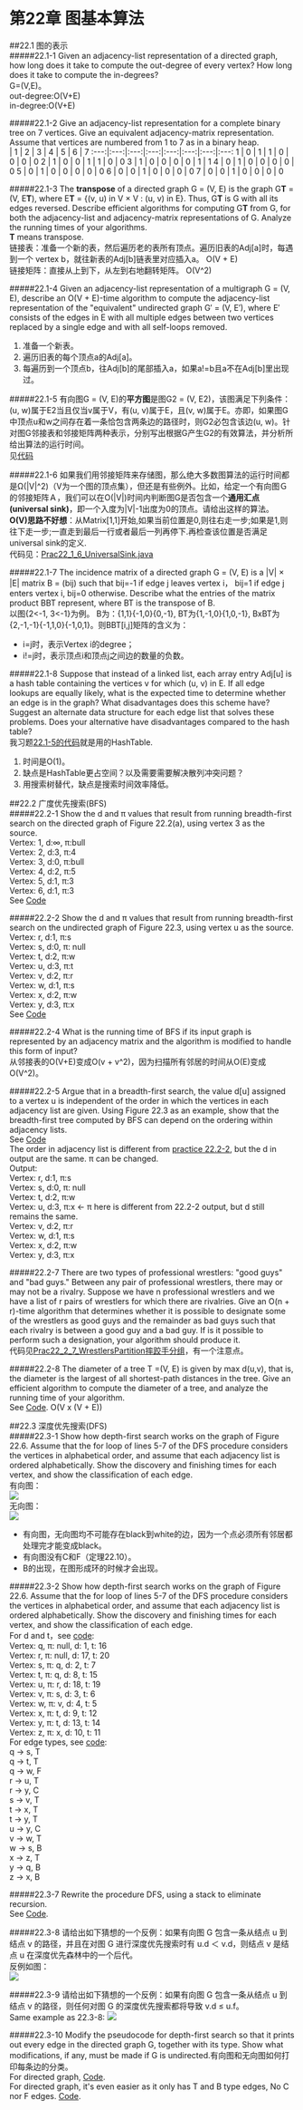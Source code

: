 第22章 图基本算法
=
##22.1 图的表示  
#####22.1-1 Given an adjacency-list representation of a directed graph, how long does it take to compute the out-degree of every vertex? How long does it take to compute the in-degrees?  
G=(V,E)。  
out-degree:O(V+E)  
in-degree:O(V+E)  

#####22.1-2 Give an adjacency-list representation for a complete binary tree on 7 vertices. Give an equivalent adjacency-matrix representation. Assume that vertices are numbered from 1 to 7 as in a binary heap.  
 | 1 | 2 | 3 | 4 | 5 | 6 | 7
:---:|:---:|:---:|:---:|:---:|:---:|:---:|:---:
1 | 0 | 1 | 1 | 0 | 0 | 0 | 0
2 | 1 | 0 | 0 | 1 | 1 | 0 | 0
3 | 1 | 0 | 0 | 0 | 0 | 1 | 1
4 | 0 | 1 | 0 | 0 | 0 | 0 | 0 
5 | 0 | 1 | 0 | 0 | 0 | 0 | 0
6 | 0 | 0 | 1 | 0 | 0 | 0 | 0
7 | 0 | 0 | 1 | 0 | 0 | 0 | 0

#####22.1-3 The **transpose** of a directed graph G = (V, E) is the graph G**T** = (V, E**T**), where E**T** = {(v, u) in V × V : (u, v) in E}. Thus, G**T** is G with all its edges reversed. Describe efficient algorithms for computing G**T** from G, for both the adjacency-list and adjacency-matrix representations of G. Analyze the running times of your algorithms.  
**T** means transpose.  
链接表：准备一个新的表，然后遍历老的表所有顶点。遍历旧表的Adj[a]时，每遇到一个 vertex b，就往新表的Adj[b]链表里对应插入a。 O(V + E)  
链接矩阵：直接从上到下，从左到右地翻转矩阵。 O(V^2)  

#####22.1-4 Given an adjacency-list representation of a multigraph G = (V, E), describe an O(V + E)-time algorithm to compute the adjacency-list representation of the "equivalent" undirected graph G′ = (V, E′), where E′ consists of the edges in E with all multiple edges between two vertices replaced by a single edge and with all self-loops removed.  
1. 准备一个新表。  
2. 遍历旧表的每个顶点a的Adj[a]。  
3. 每遍历到一个顶点b，往Adj[b]的尾部插入a，如果a!=b且a不在Adj[b]里出现过。  

#####22.1-5 有向图G = (V, E)的**平方图**是图G2 = (V, E2)，该图满足下列条件：(u, w)属于E2当且仅当v属于V，有(u, v)属于E，且(v, w)属于E。亦即，如果图G中顶点u和w之间存在着一条恰包含两条边的路径时，则G2必包含该边(u, w)。针对图G邻接表和邻接矩阵两种表示，分别写出根据G产生G2的有效算法，并分析所给出算法的运行时间。  
见[代码](https://github.com/zhuxiuwei/CLRS/blob/master/src/chap22_ElementaryGraphAlgo/Prac22_1_5_SquareGraph.java)  

#####22.1-6 如果我们用邻接矩阵来存储图，那么绝大多数图算法的运行时间都是Ω(|V|^2)（V为一个图的顶点集），但还是有些例外。比如，给定一个有向图Ｇ的邻接矩阵Ａ，我们可以在Ο(|V|)时间内判断图G是否包含一个**通用汇点(universal sink)**，即一个入度为|V|-1出度为0的顶点。请给出这样的算法。  
**O(V)思路不好想**：从Matrix[1,1]开始,如果当前位置是0,则往右走一步;如果是1,则往下走一步;一直走到最后一行或者最后一列再停下.再检查该位置是否满足universal sink的定义.  
代码见：[Prac22_1_6_UniversalSink.java](https://github.com/zhuxiuwei/CLRS/blob/master/src/chap22_ElementaryGraphAlgo/Prac22_1_6_UniversalSink.java)  

#####22.1-7 The incidence matrix of a directed graph G = (V, E) is a |V| × |E| matrix B = (bij) such that bij=-1 if edge j leaves vertex i， bij=1 if edge j enters vertex i, bij=0 otherwise. Describe what the entries of the matrix product BBT represent, where BT is the transpose of B.  
以图{2<-1, 3<-1}为例。 B为：{1,1}{-1,0}{0,-1}, BT为{1,-1,0}{1,0,-1}, BxBT为{2,-1,-1}{-1,1,0}{-1,0,1}。则BBT[i,j]矩阵的含义为：  
* i=j时，表示Vertex i的degree；  
* i!=j时，表示顶点i和顶点j之间边的数量的负数。  

#####22.1-8 Suppose that instead of a linked list, each array entry Adj[u] is a hash table containing the vertices v for which (u, v) in E. If all edge lookups are equally likely, what is the expected time to determine whether an edge is in the graph? What disadvantages does this scheme have? Suggest an alternate data structure for each edge list that solves these problems. Does your alternative have disadvantages compared to the hash table?  
我习题[22.1-5的代码](https://github.com/zhuxiuwei/CLRS/blob/master/src/chap22_ElementaryGraphAlgo/Prac22_1_5_SquareGraph.java#L43)就是用的HashTable.  
1. 时间是O(1)。  
2. 缺点是HashTable更占空间？以及需要需要解决散列冲突问题？  
3. 用搜索树替代，缺点是搜索时间效率降低。  

##22.2  广度优先搜索(BFS)  
#####22.2-1 Show the d and π values that result from running breadth-first search on the directed graph of Figure 22.2(a), using vertex 3 as the source.  
Vertex: 1, d:∞, π:bull  
Vertex: 2, d:3, π:4  
Vertex: 3, d:0, π:bull  
Vertex: 4, d:2, π:5  
Vertex: 5, d:1, π:3  
Vertex: 6, d:1, π:3  
See [Code](https://github.com/zhuxiuwei/CLRS/blob/master/src/chap22_ElementaryGraphAlgo/BFS.java#L20)  

#####22.2-2 Show the d and π values that result from running breadth-first search on the undirected graph of Figure 22.3, using vertex u as the source.  
Vertex: r, d:1, π:s  
Vertex: s, d:0, π: null  
Vertex: t, d:2, π:w  
Vertex: u, d:3, π:t  
Vertex: v, d:2, π:r  
Vertex: w, d:1, π:s  
Vertex: x, d:2, π:w  
Vertex: y, d:3, π:x  
See [Code](https://github.com/zhuxiuwei/CLRS/blob/master/src/chap22_ElementaryGraphAlgo/BFS.java#L40)  

#####22.2-4 What is the running time of BFS if its input graph is represented by an adjacency matrix and the algorithm is modified to handle this form of input?  
从邻接表的O(V+E)变成O(v + v^2)，因为扫描所有邻居的时间从O(E)变成O(V^2)。  

#####22.2-5 Argue that in a breadth-first search, the value d[u] assigned to a vertex u is independent of the order in which the vertices in each adjacency list are given. Using Figure 22.3 as an example, show that the breadth-first tree computed by BFS can depend on the ordering within adjacency lists.  
See [Code](https://github.com/zhuxiuwei/CLRS/blob/master/src/chap22_ElementaryGraphAlgo/BFS.java#L62)  
The order in adjacency list is different from [practice 22.2-2](https://github.com/zhuxiuwei/CLRS/blob/master/src/chap22_ElementaryGraphAlgo/BFS.java#L39), but the d in output are the same. π can be changed.  
Output:  
Vertex: r, d:1, π:s  
Vertex: s, d:0, π: null  
Vertex: t, d:2, π:w  
Vertex: u, d:3, π:x <- π here is different from 22.2-2 output, but d still remains the same.  
Vertex: v, d:2, π:r  
Vertex: w, d:1, π:s  
Vertex: x, d:2, π:w  
Vertex: y, d:3, π:x  

#####22.2-7 There are two types of professional wrestlers: "good guys" and "bad guys." Between any pair of professional wrestlers, there may or may not be a rivalry. Suppose we have n professional wrestlers and we have a list of r pairs of wrestlers for which there are rivalries. Give an O(n + r)-time algorithm that determines whether it is possible to designate some of the wrestlers as good guys and the remainder as bad guys such that each rivalry is between a good guy and a bad guy. If is it possible to perform such a designation, your algorithm should produce it.  
代码见[Prac22_2_7_WrestlersPartition摔跤手分组](https://github.com/zhuxiuwei/CLRS/blob/master/src/chap22_ElementaryGraphAlgo/Prac22_2_7_WrestlersPartition.java)，有一个注意点。  

#####22.2-8 The diameter of a tree T =(V, E) is given by max d(u,v), that is, the diameter is the largest of all shortest-path distances in the tree. Give an efficient algorithm to compute the diameter of a tree, and analyze the running time of your algorithm.  
See [Code](https://github.com/zhuxiuwei/CLRS/blob/master/src/chap22_ElementaryGraphAlgo/BFS.java#L85). O(V x (V + E))  

##22.3  深度优先搜索(DFS)  
#####22.3-1 Show how depth-first search works on the graph of Figure 22.6. Assume that the for loop of lines 5-7 of the DFS procedure considers the vertices in alphabetical order, and assume that each adjacency list is ordered alphabetically. Show the discovery and finishing times for each vertex, and show the classification of each edge.  
有向图：  
![](https://github.com/zhuxiuwei/CLRS/blob/master/Images/22.3-1a.png)  
无向图：  
![](https://github.com/zhuxiuwei/CLRS/blob/master/Images/22.3-1b.png)  
* 有向图，无向图均不可能存在black到white的边，因为一个点必须所有邻居都处理完才能变成black。  
* 有向图没有C和F（定理22.10）。  
* B的出现，在图形成环的时候才会出现。  

#####22.3-2 Show how depth-first search works on the graph of Figure 22.6. Assume that the for loop of lines 5-7 of the DFS procedure considers the vertices in alphabetical order, and assume that each adjacency list is ordered alphabetically. Show the discovery and finishing times for each vertex, and show the classification of each edge.  
For d and t，see [code](https://github.com/zhuxiuwei/CLRS/blob/master/src/chap22_ElementaryGraphAlgo/DFS.java#L52):  
Vertex:  q, π: null, d:  1, t: 16  
Vertex:  r, π: null, d: 17, t: 20  
Vertex:  s, π:    q, d:  2, t:  7  
Vertex:  t, π:    q, d:  8, t: 15  
Vertex:  u, π:    r, d: 18, t: 19  
Vertex:  v, π:    s, d:  3, t:  6  
Vertex:  w, π:    v, d:  4, t:  5  
Vertex:  x, π:    t, d:  9, t: 12  
Vertex:  y, π:    t, d: 13, t: 14  
Vertex:  z, π:    x, d: 10, t: 11  
For edge types, see [code](https://github.com/zhuxiuwei/CLRS/blob/master/src/chap22_ElementaryGraphAlgo/DFS.java#L85):  
q -> s, T  
q -> t, T  
q -> w, F  
r -> u, T  
r -> y, C  
s -> v, T  
t -> x, T  
t -> y, T  
u -> y, C  
v -> w, T  
w -> s, B  
x -> z, T  
y -> q, B  
z -> x, B  

#####22.3-7 Rewrite the procedure DFS, using a stack to eliminate recursion.  
See [Code](https://github.com/zhuxiuwei/CLRS/blob/master/src/chap22_ElementaryGraphAlgo/DFS.java#L160).  

#####22.3-8 请给出如下猜想的一个反例：如果有向图 G 包含一条从结点 u 到结点 v 的路径，并且在对图 G 进行深度优先搜索时有 u.d ＜ v.d，则结点 v 是结点 u 在深度优先森林中的一个后代。  
反例如图：  
![](https://github.com/zhuxiuwei/CLRS/blob/master/Images/22.3-8.png)  

#####22.3-9 请给出如下猜想的一个反例：如果有向图 G 包含一条从结点 u 到结点 v 的路径，则任何对图 G 的深度优先搜索都将导致 v.d ≤ u.f。  
Same example as 22.3-8: 
![](https://github.com/zhuxiuwei/CLRS/blob/master/Images/22.3-8.png)  

#####22.3-10 Modify the pseudocode for depth-first search so that it prints out every edge in the directed graph G, together with its type. Show what modifications, if any, must be made if G is undirected.有向图和无向图如何打印每条边的分类。  
For directed graph, [Code](https://github.com/zhuxiuwei/CLRS/blob/master/src/chap22_ElementaryGraphAlgo/DFS.java#L88).  
For directed graph, it's even easier as it only has T and B type edges, No C nor F edges. [Code](https://github.com/zhuxiuwei/CLRS/blob/master/src/chap22_ElementaryGraphAlgo/DFS.java#L104).  


